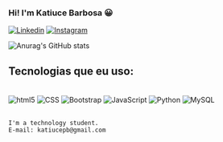 ### Hi! I'm Katiuce Barbosa 😀
[![Linkedin](https://img.shields.io/badge/LinkedIn-0077B5?style=for-the-badge&logo=linkedin&logoColor=white)](https://www.linkedin.com/in/katiuce-barbosa-a8b4619b/)
[![Instagram](https://img.shields.io/badge/Instagram-E4405F?style=for-the-badge&logo=instagram&logoColor=white)](https://www.instagram.com/katiucepb/?next=%2F)


![Anurag's GitHub stats](https://github-readme-stats.vercel.app/api?username=KatiuceBarbosa&show_icons=true&theme=radical)

## Tecnologias que eu uso:

<div style="display: inline_block"><br/>
    <img align="center" alt="html5" src="https://img.shields.io/badge/HTML5-E34F26?style=for-the-badge&logo=html5&logoColor=white">
    <img align="center" alt="CSS" src="https://img.shields.io/badge/CSS-239120?&style=for-the-badge&logo=css3&logoColor=white">
    <img align="center" alt="Bootstrap" src="https://img.shields.io/badge/Bootstrap-563D7C?style=for-the-badge&logo=bootstrap&logoColor=white">
    <img align="center" alt="JavaScript" src="https://img.shields.io/badge/JavaScript-F7DF1E?style=for-the-badge&logo=javascript&logoColor=black">
    <img align="center" alt="Python" src="https://img.shields.io/badge/Python-14354C?style=for-the-badge&logo=python&logoColor=white">
    <img align="center" alt="MySQL" src="https://img.shields.io/badge/MySQL-00000F?style=for-the-badge&logo=mysql&logoColor=white">
    </div><br/>

    I'm a technology student.
    E-mail: katiucepb@gmail.com
